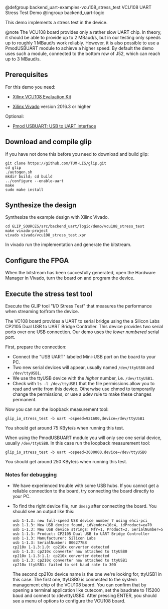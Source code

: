 @defgroup backend_uart-examples-vcu108_stress_test VCU108 UART Stress Test Demo
@ingroup backend_uart-logic

This demo implements a stress test in the device.

@note The VCU108 board provides only a rather slow UART chip. In theory,
it should be able to provide up to 2 MBaud/s, but in our testing only speeds
up to roughly 1 MBaud/s work reliably. However, it is also possible to use a
PmodUSBUART module to achieve a higher speed. By default the demo uses such a
module, connected to the bottom row of J52, which can reach up to 3 MBaud/s.

Prerequisites
-------------

For this demo you need:

* [Xilinx VCU108 Evaluation Kit](https://www.xilinx.com/products/boards-and-kits/ek-u1-vcu108-g.html)

* [Xilinx Vivado](http://www.xilinx.com/products/design-tools/vivado/)
  version 2016.3 or higher
  
Optional:

* [Pmod USBUART: USB to UART interface](http://store.digilentinc.com/pmod-usbuart-usb-to-uart-interface/)


Download and compile glip
-------------------------

If you have not done this before you need to download and build glip:

    git clone https://github.com/TUM-LIS/glip.git
    cd glip
    ./autogen.sh
    mkdir build; cd build
    ../configure --enable-uart
    make
    sudo make install


Synthesize the design
---------------------

Synthesize the example design with Xilinx Vivado.

    cd GLIP_SOURCES/src/backend_uart/logic/demo/vcu108_stress_test
    make vivado-project
    vivado vivado/vcu108_stress_test.xpr

In vivado run the implementation and generate the bitstream.


Configure the FPGA
------------------

When the bitstream has been succesfully generated, open the Hardware
Manager in Vivado, turn the board on and program the device.


Execute the stress test tool
----------------------------

Execute the GLIP tool "I/O Stress Test" that measures the performance when
streaming to/from the device.

The VC108 board provides a UART to serial bridge using the a Silicon Labs
CP2105 Dual USB to UART Bridge Controller. This device provides two serial ports
over one USB connection. Our demo uses the *lower numbered* serial port.

First, prepare the connection:

* Connect the "USB UART" labeled Mini-USB port on the board to your PC.
* Two new serial devices will appear, usually named `/dev/ttyUSB0` and
  `/dev/ttyUSB1`.
* We use the ttyUSB device with the *higher* number, i.e. `/dev/ttyUSB1`.
* Check with `ls -l /dev/ttyUSB1` that the file permissions allow you to read
  and write from this device. Otherwise use chmod to temporarily change the
  permissions, or use a udev rule to make these changes permanent.

Now you can run the loopback measurement tool:

    glip_io_stress_test -b uart -ospeed=921600,device=/dev/ttyUSB1

You should get around 75 KByte/s when running this test.

When using the PmodUSBUART module you will only see one serial device, usually
`/dev/ttyUSB0`. In this case run the loopback measurement tool:

    glip_io_stress_test -b uart -ospeed=3000000,device=/dev/ttyUSB0

You should get around 250 KByte/s when running this test.

### Notes for debugging

* We have experienced trouble with some USB hubs. If you cannot get a reliable
  connection to the board, try connecting the board directly to your PC.
* To find the right device file, run `dmesg` after connecting the board. You
  should see an output like this:

      usb 1-1.3: new full-speed USB device number 7 using ehci-pci
      usb 1-1.3: New USB device found, idVendor=10c4, idProduct=ea70
      usb 1-1.3: New USB device strings: Mfr=1, Product=2, SerialNumber=5
      usb 1-1.3: Product: CP2105 Dual USB to UART Bridge Controller
      usb 1-1.3: Manufacturer: Silicon Labs
      usb 1-1.3: SerialNumber: 006277B8
      cp210x 1-1.3:1.0: cp210x converter detected
      usb 1-1.3: cp210x converter now attached to ttyUSB0
      cp210x 1-1.3:1.1: cp210x converter detected
      usb 1-1.3: cp210x converter now attached to ttyUSB1
      cp210x ttyUSB1: failed to set baud rate to 300

    The second cp210x device name is the one we're looking for, ttyUSB1 in this case.
    The first one, ttyUSB0 is connected to the system management chip of the VCU108
    baord. You can confirm that by opening a terminal application like cutecom,
    set the baudrate to 115200 baud and connect to /dev/ttyUSB0. After pressing
    ENTER, you should see a menu of options to configure the VCU108 board.
